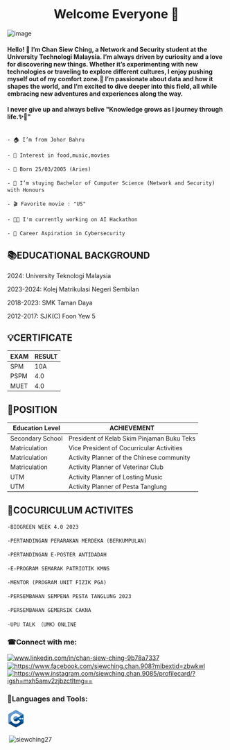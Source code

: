 <h1 align="center">Welcome Everyone 👋</h1>

![image](https://github.com/user-attachments/assets/ca3a9820-521c-4bbb-9934-c6330e1d23a0)

  <h4 align="left">Hello! 🤗 I’m Chan Siew Ching, a Network and Security student at the University Technologi Malaysia. I’m always driven by curiosity and a love for discovering new things. Whether it’s experimenting with new technologies or traveling to explore different cultures, I enjoy pushing myself out of my comfort zone.🎊 I’m passionate about data and how it shapes the world, and I’m excited to dive deeper into this field, all while embracing new adventures and experiences along the way.</h4>

  <h4 align="left"> I never give up and always belive "Knowledge grows as I journey through life.✨🎉"</h4>

```
  
- 🏠 I’m from Johor Bahru

- 🎵 Interest in food,music,movies

- 📆 Born 25/03/2005 (Aries)

- 📗 I’m stuying Bachelor of Cumputer Science (Network and Security) with Honours

- 🎬 Favorite movie : "US"

- 👨‍💻 I'm currently working on AI Hackathon

- 🎯 Career Aspiration in Cybersecurity

```

## 📚**EDUCATIONAL BACKGROUND**

  2024:  University Teknologi Malaysia
  
  2023-2024:  Kolej Matrikulasi Negeri Sembilan 
  
  2018-2023:  SMK Taman Daya
  
  2012-2017:  SJK(C) Foon Yew 5


  

## 💡**CERTIFICATE**

| EXAM | RESULT |
| ------------- | ------------- |
| SPM | 10A   |
| PSPM |4.0|
| MUET | 4.0   |

## 📍**POSITION**

| Education Level | ACHIEVEMENT |
| ------------- | ------------- |
| Secondary School  | President of Kelab Skim Pinjaman Buku Teks   |
| Matriculation | Vice President of Cocurricular Activities  |
| Matriculation  | Activity Planner of the Chinese community  |
| Matriculation | Activity Planner of Veterinar Club  |
| UTM | Activity Planner of Losting Music  |
| UTM | Activity Planner of Pesta Tanglung  |



## 📃**COCURICULUM ACTIVITES**

```
-BIOGREEN WEEK 4.0 2023

-PERTANDINGAN PERARAKAN MERDEKA (BERKUMPULAN)

-PERTANDINGAN E-POSTER ANTIDADAH

-E-PROGRAM SEMARAK PATRIOTIK KMNS

-MENTOR (PROGRAM UNIT FIZIK PGA)

-PERSEMBAHAN SEMPENA PESTA TANGLUNG 2023

-PERSEMBAHAN GEMERSIK CAKNA 

-UPU TALK （UMK）ONLINE
```



<h3 align="left">☎Connect with me:</h3>
<p align="left">
<a href="https://linkedin.com/in/www.linkedin.com/in/chan-siew-ching-9b78a7337" target="blank"><img align="center" src="https://raw.githubusercontent.com/rahuldkjain/github-profile-readme-generator/master/src/images/icons/Social/linked-in-alt.svg" alt="www.linkedin.com/in/chan-siew-ching-9b78a7337" height="30" width="40" /></a>
<a href="https://fb.com/https://www.facebook.com/siewching.chan.908?mibextid=zbwkwl" target="blank"><img align="center" src="https://raw.githubusercontent.com/rahuldkjain/github-profile-readme-generator/master/src/images/icons/Social/facebook.svg" alt="https://www.facebook.com/siewching.chan.908?mibextid=zbwkwl" height="30" width="40" /></a>
<a href="https://instagram.com/https://www.instagram.com/siewching.chan.9085/profilecard/?igsh=mxh5amv2zjbzctltmg==" target="blank"><img align="center" src="https://raw.githubusercontent.com/rahuldkjain/github-profile-readme-generator/master/src/images/icons/Social/instagram.svg" alt="https://www.instagram.com/siewching.chan.9085/profilecard/?igsh=mxh5amv2zjbzctltmg==" height="30" width="40" /></a>
</p>

<h3 align="left">📁Languages and Tools:</h3>
<p align="left"> <a href="https://www.w3schools.com/cpp/" target="_blank" rel="noreferrer"> <img src="https://raw.githubusercontent.com/devicons/devicon/master/icons/cplusplus/cplusplus-original.svg" alt="cplusplus" width="40" height="40"/> </a> </p>

<p>&nbsp;<img align="center" src="https://github-readme-stats.vercel.app/api?username=siewching27&show_icons=true&locale=en" alt="siewching27" /></p>


